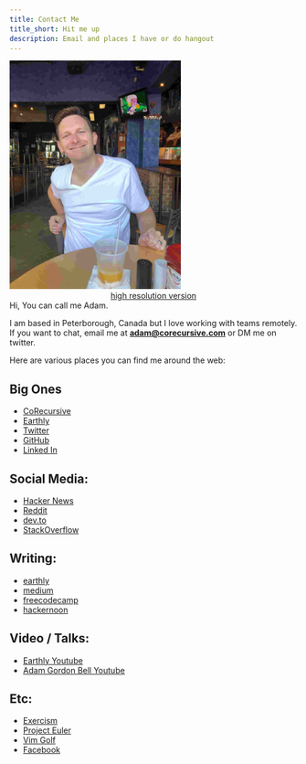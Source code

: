 ```yaml
---
title: Contact Me
title_short: Hit me up
description: Email and places I have or do hangout
---
```

<div class="row">
<div class="col-md-4">
<img src="/images/profiles/IMG_0447_web.jpg" height="400px" width="300px" alt="Adam Bell"><br/>
<center><a href="/images/profiles/IMG_0447.jpg">high resolution version</a></center>
</div>
<div class="col-md-8">
Hi, You can call me Adam.

I am based in Peterborough, Canada but I love working with teams remotely.  If you want to chat, email me at **[adam@corecursive.com](mailto:adam@corecursive.com)** or DM me on twitter.

Here are various places you can find me around the web:

## Big Ones

* [CoRecursive](https://corecursive.com/)
* [Earthly](https://earthly.dev/blog/authors/adam/)
* [Twitter](https://twitter.com/adamgordonbell)
* [GitHub](https://github.com/adamgordonbell/)
* [Linked In](https://www.linkedin.com/in/adamgordonbell)

## Social Media:

* [Hacker News](https://news.ycombinator.com/user?id=adamgordonbell)
* [Reddit](https://www.reddit.com/user/agbell)
* [dev.to](https://dev.to/adamgordonbell)
* [StackOverflow](http://stackoverflow.com/users/135202/adam)

## Writing:

* [earthly](https://earthly.dev/blog/authors/adam/)
* [medium](https://medium.com/@adamgordonbell)
* [freecodecamp](https://www.freecodecamp.org/news/author/adam-gordon-bell/)
* [hackernoon](https://hackernoon.com/u/adamgordonbell)

## Video / Talks:

* [Earthly Youtube](https://www.youtube.com/@EarthlyTech)
* [Adam Gordon Bell Youtube](https://www.youtube.com/@AdamGordonBell)

## Etc:

* [Exercism](https://exercism.io/profiles/agbell)
* [Project Euler](https://projecteuler.net/profile/agbell.png)
* [Vim Golf](http://www.vimgolf.com/adamgbell)
* [Facebook](https://www.facebook.com/AdamGordonBell)

 </div>
 </div>

